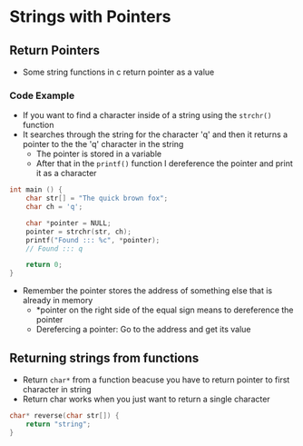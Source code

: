 # Strings with Pointers

## Return Pointers

- Some string functions in c return pointer as a value

### Code Example

- If you want to find a character inside of a string using the `strchr()` function
- It searches through the string for the character 'q' and then it returns a pointer to the the 'q' character in the string
  - The pointer is stored in a variable
  - After that in the `printf()` function I dereference the pointer and print it as a character

```c
int main () {
    char str[] = "The quick brown fox";
    char ch = 'q';

    char *pointer = NULL;
    pointer = strchr(str, ch);
    printf("Found ::: %c", *pointer);
    // Found ::: q

    return 0;
}
```

- Remember the pointer stores the address of something else that is already in memory
  - \*pointer on the right side of the equal sign means to dereference the pointer
  - Derefercing a pointer: Go to the address and get its value

## Returning strings from functions

- Return `char*` from a function beacuse you have to return pointer to first character in string
- Return char works when you just want to return a single character

```c
char* reverse(char str[]) {
    return "string";
}
```
